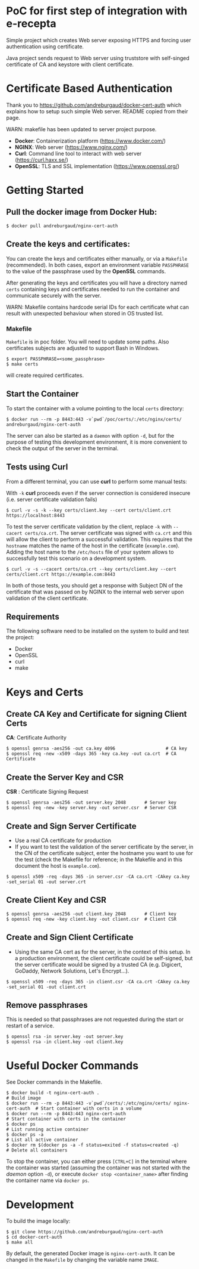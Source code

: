 # PoC for first step of integration with e-recepta
Simple project which creates Web server exposing HTTPS and forcing user authentication using certificate.

Java project sends request to Web server using truststore with self-singed certificate of CA and keystore with client certificate.

# Certificate Based Authentication

Thank you to https://github.com/andreburgaud/docker-cert-auth which explains how to setup such simple Web server. README copied from their page.

WARN: makefile has been updated to server project purpose.

* **Docker**: Containerization platform (https://www.docker.com/)
* **NGINX**: Web server (https://www.nginx.com/)
* **Curl**: Command line tool to interact with web server (https://curl.haxx.se/)
* **OpenSSL**: TLS and SSL implementation (https://www.openssl.org/)

# Getting Started

## Pull the docker image from Docker Hub:

```
$ docker pull andreburgaud/nginx-cert-auth
```

## Create the keys and certificates:

You can create the keys and certificates either manually, or via a `Makefile` (recommended). In both cases, export an environment variable `PASSPHRASE` to the value of the passphrase used by the **OpenSSL** commands.

After generating the keys and certificates you will have a directory named `certs` containing keys and certificates needed to run the container and communicate securely with the server.

WARN: Makefile contains hardcode serial IDs for each certificate what can result with unexpected behaviour when stored in OS trusted list.

### Makefile

`Makefile` is in poc folder. You will need to update some paths. Also certificates subjects are adjusted to support Bash in Windows.

```
$ export PASSPHRASE=<some_passphrase>
$ make certs
```

will create required certificates.

## Start the Container

To start the container with a volume pointing to the local `certs` directory:

```
$ docker run --rm -p 8443:443 -v`pwd`/poc/certs/:/etc/nginx/certs/ andreburgaud/nginx-cert-auth
```

The server can also be started as a `daemon` with option `-d`, but for the purpose of testing this development environment, it is more convenient to check the output of the server in the terminal.

## Tests using Curl

From a different terminal, you can use **curl** to perform some manual tests:

With `-k` **curl** proceeds even if the server connection is considered insecure (i.e. server certificate validation fails)

```
$ curl -v -s -k --key certs/client.key --cert certs/client.crt https://localhost:8443
```

To test the server certificate validation by the client, replace `-k` with `--cacert certs/ca.crt`. The server certificate was signed with `ca.crt` and this will allow the client to perform a successful validation. This requires that the `hostname` matches the name of the host in the certificate (`example.com`). Adding the host name to the `/etc/hosts` file of your system allows to successfully test this scenario on a development system.

```
$ curl -v -s --cacert certs/ca.crt --key certs/client.key --cert certs/client.crt https://example.com:8443
```

In both of those tests, you should get a response with Subject DN of the certificate that was passed on by NGINX to the internal web server upon validation of the client certificate.

## Requirements

The following software need to be installed on the system to build and test the project:

* Docker
* OpenSSL
* curl
* make

# Keys and Certs

## Create CA Key and Certificate for signing Client Certs

**CA**: Certificate Authority

```
$ openssl genrsa -aes256 -out ca.key 4096                   # CA key
$ openssl req -new -x509 -days 365 -key ca.key -out ca.crt  # CA Certificate
```

## Create the Server Key and CSR

**CSR** : Certificate Signing Request

```
$ openssl genrsa -aes256 -out server.key 2048       # Server key
$ openssl req -new -key server.key -out server.csr  # Server CSR
```

## Create and Sign Server Certificate

* Use a real CA certificate for production
* If you want to test the validation of the server certificate by the server, in the CN of the certificate subject, enter the hostname you want to use for the test (check the Makefile for reference; in the Makefile and in this document the host is `example.com`).

```
$ openssl x509 -req -days 365 -in server.csr -CA ca.crt -CAkey ca.key -set_serial 01 -out server.crt
```

## Create Client Key and CSR

```
$ openssl genrsa -aes256 -out client.key 2048       # Client key
$ openssl req -new -key client.key -out client.csr  # Client CSR
```

## Create and Sign Client Certificate

* Using the same CA cert as for the server, in the context of this setup. In a production environment, the client certificate could be self-signed, but the server certificate would be signed by a trusted CA (e.g. Digicert, GoDaddy, Network Solutions, Let's Encrypt...).

```
$ openssl x509 -req -days 365 -in client.csr -CA ca.crt -CAkey ca.key -set_serial 01 -out client.crt
```

## Remove passphrases

This is needed so that passphrases are not requested during the start or restart of a service.

```
$ openssl rsa -in server.key -out server.key
$ openssl rsa -in client.key -out client.key
```

# Useful Docker Commands

See Docker commands in the Makefile.

```
$ docker build -t nginx-cert-auth .                                             # Build image
$ docker run --rm -p 8443:443 -v`pwd`/certs/:/etc/nginx/certs/ nginx-cert-auth  # Start container with certs in a volume
$ docker run --rm -p 8443:443 nginx-cert-auth                                   # Start container with certs in the container
$ docker ps                                                                     # List running active container
$ docker ps -a                                                                  # List all active container
$ docker rm $(docker ps -a -f status=exited -f status=created -q)               # Delete all containers
```

To stop the container, you can either press `[CTRL+C]` in the terminal where the container was started (assuming the container was not started with the *daemon* option `-d`), or execute `docker stop <container_name>` after finding the container name via `docker ps`.

# Development

To build the image locally:

```
$ git clone https://github.com/andreburgaud/nginx-cert-auth
$ cd docker-cert-auth
$ make all
```

By default, the generated Docker image is `nginx-cert-auth`. It can be changed in the `Makefile` by changing the variable name `IMAGE`.
